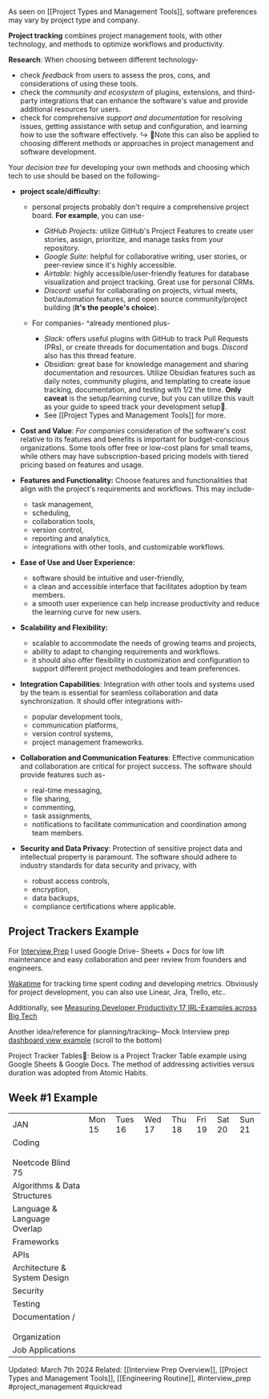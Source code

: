 As seen on [[Project Types and Management Tools]], software preferences may vary by project type and company.

**Project tracking** combines project management tools, with other technology, and methods to optimize workflows and productivity.


 **Research**: When choosing between different technology-
- check *feedback* from users to assess the pros, cons, and considerations of using these tools.
- check the *community and ecosystem* of plugins, extensions, and third-party integrations that can enhance the software's value and provide additional resources for users.
- check for comprehensive *support and documentation* for resolving issues, getting assistance with setup and configuration, and learning how to use the software effectively.
↪️ 📝Note this can also be applied to choosing different methods or approaches in project management and software development.

Your *decision tree* for developing your own methods and choosing which tech to use should be based on the following-

- **project scale/difficulty:** 
	- personal projects probably don't require a comprehensive project board. **For example**, you can use- 
		- *GitHub Projects:* utilize GitHub's Project Features to create user stories, assign, prioritize, and manage tasks from your repository.
		- *Google Suite:* helpful for collaborative writing, user stories, or peer-review since it's highly accessible. 
		- *Airtable:* highly accessible/user-friendly features for database visualization and project tracking. Great use for personal CRMs. 
		- *Discord:* useful for collaborating on projects, virtual meets, bot/automation features, and open source community/project building (**It's the people's choice**).
	
	- For companies- ^already mentioned plus- 
		- *Slack:* offers useful plugins with GitHub to track Pull Requests (PRs), or create threads for documentation and bugs. *Discord* also has this thread feature. 
		- *Obsidian:* great base for knowledge management and sharing documentation and resources. Utilize Obsidian features such as daily notes, community plugins, and templating to create issue tracking, documentation, and testing with 1/2 the time. **Only caveat** is the setup/learning curve, but you can utilize this vault as your guide to speed track your development setup💫. 
		- See [[Project Types and Management Tools]] for more.

- **Cost and Value**: *For companies* consideration of the software's cost relative to its features and benefits is important for budget-conscious organizations. Some tools offer free or low-cost plans for small teams, while others may have subscription-based pricing models with tiered pricing based on features and usage.

- **Features and Functionality:** Choose features and functionalities that align with the project's requirements and workflows. This may include-
	- task management, 
	- scheduling, 
	- collaboration tools, 
	- version control, 
	- reporting and analytics, 
	- integrations with other tools, and customizable workflows.

- **Ease of Use and User Experience:**
	- software should be intuitive and user-friendly, 
	- a clean and accessible interface that facilitates adoption by team members. 
	- a smooth user experience can help increase productivity and reduce the learning curve for new users.

- **Scalability and Flexibility:**
	- scalable to accommodate the needs of growing teams and projects, 
	- ability to adapt to changing requirements and workflows. 
	- it should also offer flexibility in customization and configuration to support different project methodologies and team preferences.

 - **Integration Capabilities**: Integration with other tools and systems used by the team is essential for seamless collaboration and data synchronization. It should offer integrations with- 
	 - popular development tools, 
	 - communication platforms, 
	 - version control systems, 
	 - project management frameworks.
    
- **Collaboration and Communication Features**: Effective communication and collaboration are critical for project success. The software should provide features such as- 
	- real-time messaging, 
	- file sharing, 
	- commenting, 
	- task assignments, 
	- notifications to facilitate communication and coordination among team members.
    
- **Security and Data Privacy**: Protection of sensitive project data and intellectual property is paramount. The software should adhere to industry standards for data security and privacy, with 
	- robust access controls, 
	- encryption, 
	- data backups, 
	- compliance certifications where applicable.
    


## Project Trackers Example

For  [Interview Prep](Interview%20Prep%20Overview.md) I used Google Drive- Sheets + Docs for low lift maintenance and easy collaboration and peer review from founders and engineers.

[Wakatime](https://wakatime.com/) for tracking time spent coding and developing metrics.
Obviously for project development, you can also use Linear,  Jira, Trello, etc..

Additionally, see [Measuring Developer Productivity 17 IRL-Examples across Big Tech](https://newsletter.pragmaticengineer.com/p/measuring-developer-productivity-bae?utm_source=post-email-title&publication_id=458709&post_id=140740783&utm_campaign=email-post-title&isFreemail=true&r=1okywr&utm_medium=email)

Another idea/reference for planning/tracking– Mock Interview prep [dashboard view example](https://formation.dev/how-it-works/interview-prep?ext=&hsa_acc=3072407315&hsa_cam=20322430447&hsa_grp=149337303566&hsa_ad=683496917252&hsa_src=g&hsa_tgt=kwd-318674312795&hsa_kw=software%20engineer%20mock%20interview&hsa_mt=p&hsa_net=adwords&hsa_ver=3&gclid=Cj0KCQiA2KitBhCIARIsAPPMEhLlUmaGw83BXZ8BdWeGa7VoQqKfAtXUC8v1s1xyVZiPcawMsdnAihYaAhAnEALw_wcB) (scroll to the bottom)

Project Tracker Tables🔧:  Below is a Project Tracker Table example using Google Sheets & Google Docs. The method of addressing activities versus duration was adopted from Atomic Habits.

## Week #1 Example
|   |   |   |   |   |   |   |   |
|---|---|---|---|---|---|---|---|
|JAN|Mon 15|Tues 16|Wed 17|Thu 18|Fri   19 |Sat 20|Sun 21|
|Coding<br><br>Neetcode Blind 75||||||||
|Algorithms & Data Structures||||||||
|Language & Language Overlap||||||||
|Frameworks||||||||
|APIs||||||||
|Architecture & System Design||||||||
|Security||||||||
|Testing||||||||
|Documentation /<br><br>Organization||||||||
|Job Applications||||||||




Updated: March 7th 2024
Related: [[Interview Prep Overview]], [[Project Types and Management Tools]], [[Engineering Routine]], #interview_prep #project_management #quickread 